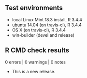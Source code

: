 ## Test environments
* local Linux Mint 18.3 install, R 3.4.4
* ubuntu 14.04 (on travis-ci), R 3.4.4
* OS X (on travis-ci), R 3.4.4
* win-builder (devel and release)

## R CMD check results

0 errors | 0 warnings | 0 notes

* This is a new release.
